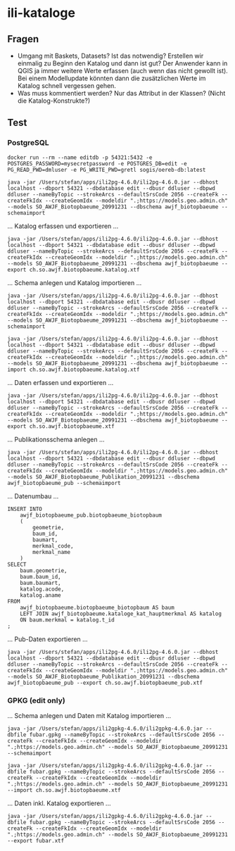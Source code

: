 # ili-kataloge

## Fragen
- Umgang mit Baskets, Datasets? Ist das notwendig? Erstellen wir einmalig zu Beginn den Katalog und dann ist gut? Der Anwender kann in QGIS ja immer weitere Werte erfassen (auch wenn das nicht gewollt ist). Bei einem Modellupdate könnten dann die zusätzlichen Werte im Katalog schnell vergessen gehen.
- Was muss kommentiert werden? Nur das Attribut in der Klassen? (Nicht die Katalog-Konstrukte?)

## Test

### PostgreSQL

```
docker run --rm --name editdb -p 54321:5432 -e POSTGRES_PASSWORD=mysecretpassword -e POSTGRES_DB=edit -e PG_READ_PWD=dmluser -e PG_WRITE_PWD=gretl sogis/oereb-db:latest
```

```
java -jar /Users/stefan/apps/ili2pg-4.6.0/ili2pg-4.6.0.jar --dbhost localhost --dbport 54321 --dbdatabase edit --dbusr ddluser --dbpwd ddluser --nameByTopic --strokeArcs --defaultSrsCode 2056 --createFk --createFkIdx --createGeomIdx --modeldir ".;https://models.geo.admin.ch" --models SO_AWJF_Biotopbaeume_20991231 --dbschema awjf_biotopbaeume --schemaimport
```

... Katalog erfassen und exportieren ...

```
java -jar /Users/stefan/apps/ili2pg-4.6.0/ili2pg-4.6.0.jar --dbhost localhost --dbport 54321 --dbdatabase edit --dbusr ddluser --dbpwd ddluser --nameByTopic --strokeArcs --defaultSrsCode 2056 --createFk --createFkIdx --createGeomIdx --modeldir ".;https://models.geo.admin.ch" --models SO_AWJF_Biotopbaeume_20991231 --dbschema awjf_biotopbaeume --export ch.so.awjf.biotopbaeume.katalog.xtf
```

... Schema anlegen und Katalog importieren ...

```
java -jar /Users/stefan/apps/ili2pg-4.6.0/ili2pg-4.6.0.jar --dbhost localhost --dbport 54321 --dbdatabase edit --dbusr ddluser --dbpwd ddluser --nameByTopic --strokeArcs --defaultSrsCode 2056 --createFk --createFkIdx --createGeomIdx --modeldir ".;https://models.geo.admin.ch" --models SO_AWJF_Biotopbaeume_20991231 --dbschema awjf_biotopbaeume --schemaimport

java -jar /Users/stefan/apps/ili2pg-4.6.0/ili2pg-4.6.0.jar --dbhost localhost --dbport 54321 --dbdatabase edit --dbusr ddluser --dbpwd ddluser --nameByTopic --strokeArcs --defaultSrsCode 2056 --createFk --createFkIdx --createGeomIdx --modeldir ".;https://models.geo.admin.ch" --models SO_AWJF_Biotopbaeume_20991231 --dbschema awjf_biotopbaeume --import ch.so.awjf.biotopbaeume.katalog.xtf
```

... Daten erfassen und exportieren ...

```
java -jar /Users/stefan/apps/ili2pg-4.6.0/ili2pg-4.6.0.jar --dbhost localhost --dbport 54321 --dbdatabase edit --dbusr ddluser --dbpwd ddluser --nameByTopic --strokeArcs --defaultSrsCode 2056 --createFk --createFkIdx --createGeomIdx --modeldir ".;https://models.geo.admin.ch" --models SO_AWJF_Biotopbaeume_20991231 --dbschema awjf_biotopbaeume --export ch.so.awjf.biotopbaeume.xtf
```

... Publikationsschema anlegen ...

```
java -jar /Users/stefan/apps/ili2pg-4.6.0/ili2pg-4.6.0.jar --dbhost localhost --dbport 54321 --dbdatabase edit --dbusr ddluser --dbpwd ddluser --nameByTopic --strokeArcs --defaultSrsCode 2056 --createFk --createFkIdx --createGeomIdx --modeldir ".;https://models.geo.admin.ch" --models SO_AWJF_Biotopbaeume_Publikation_20991231 --dbschema awjf_biotopbaeume_pub --schemaimport
```

... Datenumbau ...

```
INSERT INTO 
    awjf_biotopbaeume_pub.biotopbaeume_biotopbaum 
    (
        geometrie,
        baum_id,
        baumart,
        merkmal_code,
        merkmal_name 
    )
SELECT 
    baum.geometrie, 
    baum.baum_id, 
    baum.baumart, 
    katalog.acode, 
    katalog.aname 
FROM 
    awjf_biotopbaeume.biotopbaeume_biotopbaum AS baum
    LEFT JOIN awjf_biotopbaeume.kataloge_kat_hauptmerkmal AS katalog 
    ON baum.merkmal = katalog.t_id 
;
```

... Pub-Daten exportieren ...

```
java -jar /Users/stefan/apps/ili2pg-4.6.0/ili2pg-4.6.0.jar --dbhost localhost --dbport 54321 --dbdatabase edit --dbusr ddluser --dbpwd ddluser --nameByTopic --strokeArcs --defaultSrsCode 2056 --createFk --createFkIdx --createGeomIdx --modeldir ".;https://models.geo.admin.ch" --models SO_AWJF_Biotopbaeume_Publikation_20991231 --dbschema awjf_biotopbaeume_pub --export ch.so.awjf.biotopbaeume_pub.xtf
```

### GPKG (edit only)

... Schema anlegen und Daten mit Katalog importieren ...

```
java -jar /Users/stefan/apps/ili2gpkg-4.6.0/ili2gpkg-4.6.0.jar --dbfile fubar.gpkg --nameByTopic --strokeArcs --defaultSrsCode 2056 --createFk --createFkIdx --createGeomIdx --modeldir ".;https://models.geo.admin.ch" --models SO_AWJF_Biotopbaeume_20991231 --schemaimport

java -jar /Users/stefan/apps/ili2gpkg-4.6.0/ili2gpkg-4.6.0.jar --dbfile fubar.gpkg --nameByTopic --strokeArcs --defaultSrsCode 2056 --createFk --createFkIdx --createGeomIdx --modeldir ".;https://models.geo.admin.ch" --models SO_AWJF_Biotopbaeume_20991231 --import ch.so.awjf.biotopbaeume.xtf
```

... Daten inkl. Katalog exportieren ...

```
java -jar /Users/stefan/apps/ili2gpkg-4.6.0/ili2gpkg-4.6.0.jar --dbfile fubar.gpkg --nameByTopic --strokeArcs --defaultSrsCode 2056 --createFk --createFkIdx --createGeomIdx --modeldir ".;https://models.geo.admin.ch" --models SO_AWJF_Biotopbaeume_20991231 --export fubar.xtf
```
